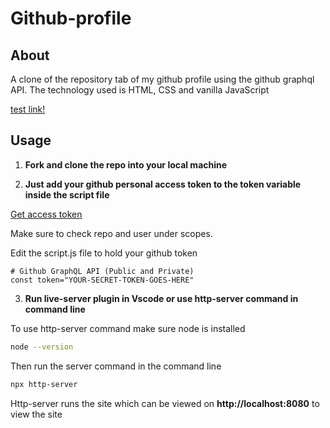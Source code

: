 # Github-profile

## About

A clone of the repository tab of my github profile using the github graphql API. The technology used is HTML, CSS and vanilla JavaScript

[test link!](https://github-repo-clone.netlify.app/)


## Usage

1. **Fork and clone the repo into your local machine**

2. **Just add your github personal access token to the token variable inside the script file**

[Get access token](https://docs.github.com/en/free-pro-team@latest/github/authenticating-to-github/creating-a-personal-access-token)

Make sure to check repo and user under scopes.

Edit the script.js file to hold your github token

    # Github GraphQL API (Public and Private)
    const token="YOUR-SECRET-TOKEN-GOES-HERE"

3. **Run live-server plugin in Vscode or use http-server command in command line**

To use http-server command make sure node is installed

```bash
node --version
```

Then run the server command in the command line

```bash
npx http-server
```

Http-server runs the site which can be viewed on **http://localhost:8080** to view the site


